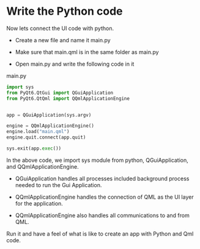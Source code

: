 # Write the Python code

Now lets connect the UI code with python.

* Create a new file and name it main.py

* Make sure that main.qml is in the same folder as main.py

* Open main.py and write the following code in it

main.py

```python
import sys
from PyQt6.QtGui import QGuiApplication
from PyQt6.QtQml import QQmlApplicationEngine


app = QGuiApplication(sys.argv)

engine = QQmlApplicationEngine()
engine.load("main.qml")
engine.quit.connect(app.quit)

sys.exit(app.exec())
```

In the above code, we import sys module from python, QGuiApplication, and QQmlApplicationEngine.

* QGuiApplication handles all processes included background process needed to run the Gui Application.

* QQmlApplicationEngine handles the connection of QML as the UI layer for the application.

* QQmlApplicationEngine also handles all communications to and from QML.

Run it and have a feel of what is like to create an app with Python and Qml code.
